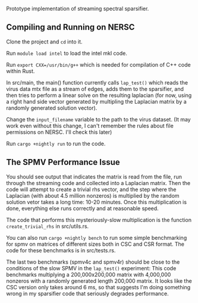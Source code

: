 Prototype implementation of streaming spectral sparsifier.

## Compiling and Running on NERSC
Clone the project and `cd` into it.

Run `module load intel` to load the intel mkl code.

Run `export CXX=/usr/bin/g++` which is needed for compilation of C++ code within Rust.

In src/main, the main() function currently calls `lap_test()` which reads the virus data mtx file as a stream of edges, adds them to the sparsifier, and then tries to perform a linear solve on the resulting laplacian (for now, using a right hand side vector generated by multipling the Laplacian matrix by a randomly generated solution vector).

Change the `input_filename` variable to the path to the virus dataset. (It may work even without this change, I can't remember the rules about file permissions on NERSC. I'll check this later)

Run `cargo +nightly run` to run the code. 

## The SPMV Performance Issue
You should see output that indicates the matrix is read from the file, run through the streaming code and collected into a Laplacian matrix. Then the code will attempt to create a trivial rhs vector, and the step where the Laplacian (with about 4.5 million nonzeros) is multiplied by the random solution vetor takes a long time: 10-20 minutes. Once this multiplication is done, everything else runs correctly and at reasonable speed.

The code that performs this mysteriously-slow multiplication is the function `create_trivial_rhs` in src/utils.rs.

You can also run `cargo +nightly bench` to run some simple benchmarking for spmv on matrices of different sizes both in CSC and CSR format. The code for these benchmarks is in src/tests.rs. 

The last two benchmarks (spmv4c and spmv4r) should be close to the conditions of the slow SPMV in the `lap_test()` experiment: This code benchmarks multiplying a 200,000x200,000 matrix with 4,000,000 nonzeros with a randomly generated length 200,000 matrix. It looks like the CSC version only takes around 6 ms, so that suggests I'm doing something wrong in my sparsifier code that seriously degrades performance.
